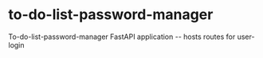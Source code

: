 # to-do-list-password-manager
To-do-list-password-manager FastAPI application -- hosts routes for user-login
